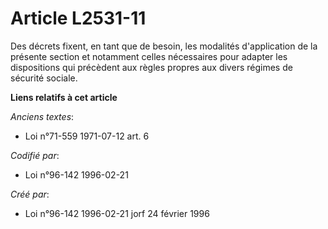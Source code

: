 # Article L2531-11

Des décrets fixent, en tant que de besoin, les modalités d'application de la présente section et notamment celles nécessaires
pour adapter les dispositions qui précèdent aux règles propres aux divers régimes de sécurité sociale.

**Liens relatifs à cet article**

_Anciens textes_:

  - Loi n°71-559 1971-07-12 art. 6

_Codifié par_:

  - Loi n°96-142 1996-02-21

_Créé par_:

  - Loi n°96-142 1996-02-21 jorf 24 février 1996
